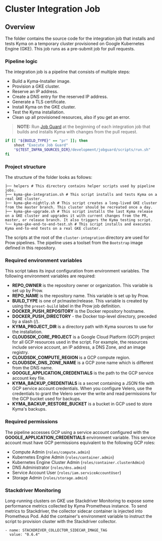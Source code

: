 # Cluster Integration Job

## Overview

The folder contains the source code for the integration job that installs and tests Kyma on a temporary cluster provisioned on Google Kubernetes Engine (GKE).
This job runs as a pre-submit job for pull requests.

### Pipeline logic

The integration job is a pipeline that consists of multiple steps:
- Build a Kyma-Installer image.
- Provision a GKE cluster.
- Reserve an IP address.
- Create a DNS entry for the reserved IP address.
- Generate a TLS certificate.
- Install Kyma on the GKE cluster.
- Test the Kyma installation.
- Clean up all provisioned resources, also if you get an error.

> **NOTE:** Run [Job Guard](./../../../development/tools/cmd/jobguard/README.md) at the beginning of each integration job that builds and installs Kyma with changes from the pull request.
  ```bash
  if [[ "${BUILD_TYPE}" == "pr" ]]; then
      shout "Execute Job Guard"
      "${TEST_INFRA_SOURCES_DIR}/development/jobguard/scripts/run.sh"
  fi
  ```   

### Project structure

The structure of the folder looks as follows:

```
├── helpers # This directory contains helper scripts used by pipeline jobs.
├── kyma-gke-integration.sh # This script installs and tests Kyma on a real GKE cluster.
├── kyma-gke-nightly.sh # This script creates a long-lived GKE cluster from the master branch. This cluster should be recreated once a day.
├── kyma-gke-upgrade.sh # This script installs the last Kyma release on a GKE cluster and upgrades it with current changes from the PR, master, or release branch. It also triggers the Kyma testing script.
└── kyma-gke-end-to-end-test.sh # This script installs and executes Kyma end-to-end tests on a real GKE cluster.
```

The scripts at the root of the `cluster-integration` directory are used for Prow pipelines. The pipeline uses a toolset from the `Bootstrap` image defined in this repository.

### Required environment variables

This script takes its input configuration from environment variables.
The following environment variables are required:

- **REPO_OWNER** is the repository owner or organization. This variable is set up by Prow.
- **REPO_NAME** is the repository name. This variable is set up by Prow.
- **BUILD_TYPE** is one of pr/master/release. This variable is created by using the `preset-build` label in the Prow job definition.
- **DOCKER_PUSH_REPOSITORY** is the Docker repository hostname.
- **DOCKER_PUSH_DIRECTORY** - the Docker top-level directory, preceded by a slash (/).
- **KYMA_PROJECT_DIR** is a directory path with Kyma sources to use for the installation.
- **CLOUDSDK_CORE_PROJECT** is a Google Cloud Platform (GCP) project for all GCP resources used in the script. For example, the resources include service account, an IP address, a DNS Zone, and an image registry.
- **CLOUDSDK_COMPUTE_REGION** is a GCP compute region.
- **CLOUDSDK_DNS_ZONE_NAME** is a GCP zone name which is different from the DNS name.
- **GOOGLE_APPLICATION_CREDENTIALS** is the path to the GCP service account key file.
- **KYMA_BACKUP_CREDENTIALS** is a secret containing a JSON file with GCP service account credentials. When you configure Velero, use the credentials to grant the Velero server the write and read permissions for the GCP bucket used for backups.
- **KYMA_BACKUP_RESTORE_BUCKET** is a bucket in GCP used to store Kyma's backups.

### Required permissions

The pipeline accesses GCP using a service account configured with the **GOOGLE_APPLICATION_CREDENTIALS** environment variable.
This service account must have GCP permissions equivalent to the following GCP roles:

- Compute Admin (`roles/compute.admin`)
- Kubernetes Engine Admin (`roles/container.admin`)
- Kubernetes Engine Cluster Admin (`roles/container.clusterAdmin`)
- DNS Administrator (`roles/dns.admin`)
- Service Account User (`roles/iam.serviceAccountUser`)
- Storage Admin (`roles/storage.admin`)

### Stackdriver Monitoring

Long-running clusters on GKE use Stackdriver Monitoring to expose some performance metrics collected by Kyma Prometheus instance.
To send metrics to Stackdriver, the collector sidecar container is injected into Prometheus Pod.
Add the container's environment variable to instruct the script to provision cluster with the Stackdriver collector.

    - name: STACKDRIVER_COLLECTOR_SIDECAR_IMAGE_TAG
      value: "0.6.4"
